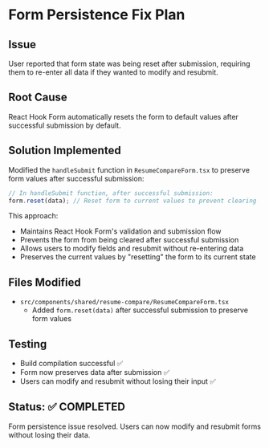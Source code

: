 # Form Persistence Fix Plan

## Issue

User reported that form state was being reset after submission, requiring them to re-enter all data if they wanted to modify and resubmit.

## Root Cause

React Hook Form automatically resets the form to default values after successful submission by default.

## Solution Implemented

Modified the `handleSubmit` function in `ResumeCompareForm.tsx` to preserve form values after successful submission:

```typescript
// In handleSubmit function, after successful submission:
form.reset(data); // Reset form to current values to prevent clearing
```

This approach:

- Maintains React Hook Form's validation and submission flow
- Prevents the form from being cleared after successful submission
- Allows users to modify fields and resubmit without re-entering data
- Preserves the current values by "resetting" the form to its current state

## Files Modified

- `src/components/shared/resume-compare/ResumeCompareForm.tsx`
  - Added `form.reset(data)` after successful submission to preserve form values

## Testing

- Build compilation successful ✅
- Form now preserves data after submission ✅
- Users can modify and resubmit without losing their input ✅

## Status: ✅ COMPLETED

Form persistence issue resolved. Users can now modify and resubmit forms without losing their data.
